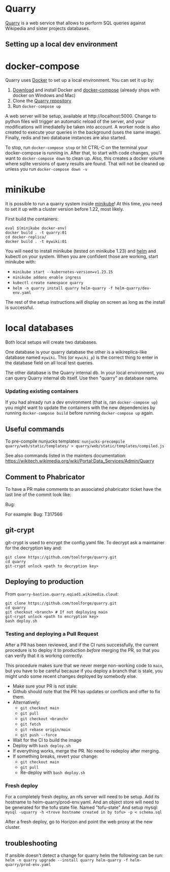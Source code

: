 # Quarry
[Quarry](https://quarry.wmcloud.org/) is a web service that allows to perform SQL 
queries against Wikipedia and sister projects databases.

## Setting up a local dev environment ##

# docker-compose
Quarry uses [Docker](https://docs.docker.com/engine/install/) to set up a local
environment. You can set it up by:

1. [Download](https://docs.docker.com/engine/install/) and install Docker and
   [docker-compose](https://docs.docker.com/compose/) (already ships with docker on Windows and Mac)
3. Clone the [Quarry repository](https://github.com/wikimedia/analytics-quarry-web)
4. Run `docker-compose up`

A web server will be setup, available at http://localhost:5000. Change to python
files will trigger an automatic reload of the server, and your modifications
will imediatelly be taken into account.
A worker node is also created to execute your queries in the background (uses the
same image). Finally, redis and two database instances are also started.

To stop, run `docker-compose stop` or hit CTRL-C on the terminal your docker-compose
is running in. After that, to start with code changes, you'll want to `docker-compose down`
to clean up. Also, this creates a docker volume where sqlite versions of query
results are found. That will not be cleaned up unless you run `docker-compose down -v`

# minikube
It is possible to run a quarry system inside [minikube](https://minikube.sigs.k8s.io/docs/)!
At this time, you need to set it up with a cluster version before 1.22, most likely.

First build the containers:
```
eval $(minikube docker-env)
docker build . -t quarry:01
cd docker-replica/
docker build . -t mywiki:01
```

You will need to install minikube (tested on minikube 1.23) and [helm](https://helm.sh) and kubectl on your system. When you are confident those are working, start minikube with:
 - `minikube start --kubernetes-version=v1.23.15`
 - `minikube addons enable ingress`
 - `kubectl create namespace quarry`
 - `helm -n quarry install quarry helm-quarry -f helm-quarry/dev-env.yaml`

The rest of the setup instructions will display on screen as long as the install is successful.

# local databases
Both local setups will create two databases.

One database is your quarry database the other is a wikireplica-like database
named `mywiki`. This (or `mywiki_p`) is the correct thing to enter in the
database field on all local test queries.

The other database is the Quarry internal db. In your local environment, you can query Quarry internal db itself. Use then
"quarry" as database name.

### Updating existing containers ###

If you had already run a dev environment (that is, ran `docker-compose up`) you might want to update
the containers with the new dependencies by running `docker-compose build` before running
`docker-compose up` again.

## Useful commands ##

To pre-compile nunjucks templates:
`nunjucks-precompile quarry/web/static/templates/ > quarry/web/static/templates/compiled.js`

See also commands listed in the mainters documentation:
https://wikitech.wikimedia.org/wiki/Portal:Data_Services/Admin/Quarry

## Comment to Phabricator ##

To have a PR make comments to an associated phabricator ticket have the last line of the commit look like:

Bug: <ticket number>

For example:
Bug: T317566

## git-crypt ##

git-crypt is used to encrypt the config.yaml file. To decrypt ask a maintainer for the decryption key and:
```
git clone https://github.com/toolforge/quarry.git
cd quarry
git-crypt unlock <path to decryption key>
```

## Deploying to production ##

From `quarry-bastion.quarry.eqiad1.wikimedia.cloud`:

```
git clone https://github.com/toolforge/quarry.git
cd quarry
git checkout <branch> # If not deploying main
git-crypt unlock <path to encryption key>
bash deploy.sh
```

### Testing and deploying a Pull Request ###

After a PR has been reviewed, and if the CI runs successfully, the current
procedure is to deploy it to production _before_ merging the PR, so that you can
verify that it is working correctly.

This procedure makes sure that we never merge non-working code to `main`, but
you have to be careful because if you deploy a branch that is stale, you might
undo some recent changes deployed by somebody else.

* Make sure your PR is not stale:
* Github should note that the PR has updates or conflicts and offer to fix them.
* Alternatively:
  * `git checkout main`
  * `git pull`
  * `git checkout <branch>`
  * `git fetch`
  * `git rebase origin/main`
  * `git push --force`
* Wait for the CI to build the image
* Deploy with `bash deploy.sh`
* If everything works, merge the PR. No need to redeploy after merging.
* If something breaks, revert your change:
  * `git checkout main`
  * `git pull`
  * Re-deploy with `bash deploy.sh`

### Fresh deploy ###
For a completely fresh deploy, an nfs server will need to be setup. Add its hostname to helm-quarry/prod-env.yaml.
And an object store will need to be generated for the tofu state file. Named "tofu-state"
And setup mysql:
`mysql -uquarry -h <trove hostname created in by tofu> -p < schema.sql`

After a fresh deploy, go to Horizon and point the web proxy at the new cluster.

## troubleshooting ##
If ansible doesn't detect a change for quarry helm the following can be run:
`helm -n quarry upgrade --install quarry helm-quarry -f helm-quarry/prod-env.yaml`
